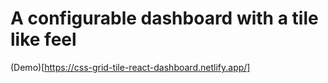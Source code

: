 # A configurable dashboard with a tile like feel

(Demo)[https://css-grid-tile-react-dashboard.netlify.app/]